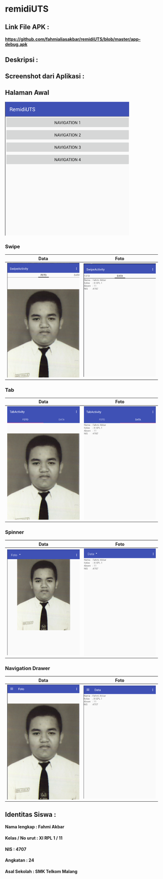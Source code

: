 # remidiUTS
## Link File APK : 
#### https://github.com/fahmialiasakbar/remidiUTS/blob/master/app-debug.apk
## Deskripsi :
## Screenshot dari Aplikasi :
## Halaman Awal
![1](https://github.com/fahmialiasakbar/remidiUTS/blob/master/s1.PNG)
### Swipe
Data | Foto
------------ | -------------
![1](https://github.com/fahmialiasakbar/remidiUTS/blob/master/s11.PNG)|![1](https://github.com/fahmialiasakbar/remidiUTS/blob/master/s12.PNG)

### Tab
Data | Foto
------------ | -------------
![1](https://github.com/fahmialiasakbar/remidiUTS/blob/master/s21.PNG)|![1](https://github.com/fahmialiasakbar/remidiUTS/blob/master/s22.PNG)

### Spinner
Data | Foto
------------ | -------------
![1](https://github.com/fahmialiasakbar/remidiUTS/blob/master/s31.PNG)|![1](https://github.com/fahmialiasakbar/remidiUTS/blob/master/s32.PNG)

### Navigation Drawer
Data | Foto
------------ | -------------
![1](https://github.com/fahmialiasakbar/remidiUTS/blob/master/s41.PNG)|![1](https://github.com/fahmialiasakbar/remidiUTS/blob/master/s42.PNG)


## Identitas Siswa :
#### Nama lengkap : Fahmi Akbar
#### Kelas / No urut : XI RPL 1 / 11
#### NIS : 4707
#### Angkatan : 24
#### Asal Sekolah : SMK Telkom Malang
